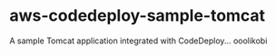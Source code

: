 # aws-codedeploy-sample-tomcat
A sample Tomcat application integrated with CodeDeploy... 
ooolikobi
